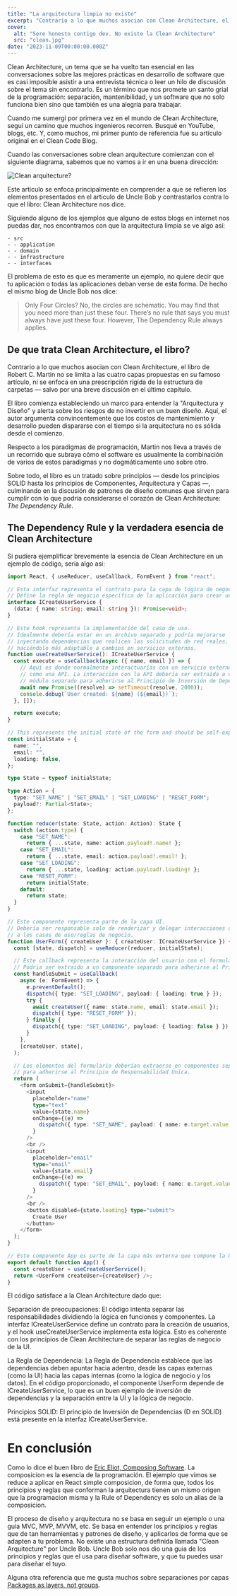 ```yaml
---
title: "La arquitectura limpia no existe"
excerpt: "Contrario a lo que muchos asocian con Clean Architecture, el libro de Robert C. Martin no se limita a las cuatro capas propuestas en su famoso artículo, ni se enfoca en una prescripción rígida de la estructura de carpetas — salvo por una breve discusión en el último capítulo."
cover:
  alt: "Sere honesto contigo dev. No existe la Clean Architecture"
  src: "clean.jpg"
date: "2023-11-09T00:00:00.000Z"
---
```


Clean Architecture, un tema que se ha vuelto tan esencial en las conversaciones sobre las mejores prácticas en desarrollo de software que es casi imposible asistir a una entrevista técnica o leer un hilo de discusión sobre el tema sin encontrarlo. Es un término que nos promete un santo grial de la programación: separación, mantenibilidad, y un software que no solo funciona bien sino que también es una alegría para trabajar.

Cuando me sumergí por primera vez en el mundo de Clean Architecture, seguí un camino que muchos ingenieros recorren. Busqué en YouTube, blogs, etc. Y, como muchos, mi primer punto de referencia fue su artículo original en el Clean Code Blog.

Cuando las conversaciones sobre clean arquitecture comienzan con el siguiente diagrama, sabemos que no vamos a ir en una buena dirección:

![Clean arquitecture?](https://blog.cleancoder.com/uncle-bob/images/2012-08-13-the-clean-architecture/CleanArchitecture.jpg)

Este articulo se enfoca principalmente en comprender a que se refieren los elementos presentados en el articulo de Uncle Bob y contrastarlos contra lo que el libro: Clean Architecture nos dice.

Siguiendo alguno de los ejemplos que alguno de estos blogs en internet nos puedas dar, nos encontramos con que la arquitectura limpia se ve algo así:

```
- src
- - application
- - domain
- - infrastructure
- - interfaces
```

El problema de esto es que es meramente un ejemplo, no quiere decir que tu aplicación o todas las aplicaciones deban verse de esta forma. De hecho el mismo blog de Uncle Bob nos dice:

> Only Four Circles? No, the circles are schematic. You may find that you need more than just these four. There’s no rule that says you must always have just these four. However, The Dependency Rule always applies.

## De que trata Clean Architecture, el libro?

Contrario a lo que muchos asocian con Clean Architecture, el libro de Robert C. Martin no se limita a las cuatro capas propuestas en su famoso artículo, ni se enfoca en una prescripción rígida de la estructura de carpetas — salvo por una breve discusión en el último capítulo.

El libro comienza estableciendo un marco para entender la "Arquitectura y Diseño" y alerta sobre los riesgos de no invertir en un buen diseño. Aquí, el autor argumenta convincentemente que los costos de mantenimiento y desarrollo pueden dispararse con el tiempo si la arquitectura no es sólida desde el comienzo.

Respecto a los paradigmas de programación, Martin nos lleva a través de un recorrido que subraya cómo el software es usualmente la combinación de varios de estos paradigmas y no dogmáticamente uno sobre otro.

Sobre todo, el libro es un tratado sobre principios — desde los principios SOLID hasta los principios de Componentes, Arquitectura y Capas —, culminando en la discusión de patrones de diseño comunes que sirven para cumplir con lo que podría considerarse el corazón de Clean Architecture: _The Dependency Rule_.

## The Dependency Rule y la verdadera esencia de Clean Architecture

Si pudiera ejemplificar brevemente la esencia de Clean Architecture en un ejemplo de código, seria algo asi:

```ts
import React, { useReducer, useCallback, FormEvent } from "react";

// Esta interfaz representa el contrato para la capa de lógica de negocio.
// Define la regla de negocio específica de la aplicación para crear un usuario.
interface ICreateUserService {
  (data: { name: string; email: string }): Promise<void>;
}

// Este hook representa la implementación del caso de uso.
// Idealmente debería estar en un archivo separado y podría mejorarse
// inyectando dependencias que realicen las solicitudes de red reales,
// haciéndolo más adaptable a cambios en servicios externos.
function useCreateUserService(): ICreateUserService {
  const execute = useCallback(async ({ name, email }) => {
    // Aquí es donde normalmente interactuarías con un servicio externo,
    // como una API. La interacción con la API debería ser extraída a un
    // módulo separado para adherirse al Principio de Inversión de Dependencias.
    await new Promise((resolve) => setTimeout(resolve, 2000));
    console.debug(`User created: ${name} (${email})`);
  }, []);

  return execute;
}

// This represents the initial state of the form and should be self-explanatory.
const initialState = {
  name: "",
  email: "",
  loading: false,
};

type State = typeof initialState;

type Action = {
  type: "SET_NAME" | "SET_EMAIL" | "SET_LOADING" | "RESET_FORM";
  payload?: Partial<State>;
};

function reducer(state: State, action: Action): State {
  switch (action.type) {
    case "SET_NAME":
      return { ...state, name: action.payload!.name! };
    case "SET_EMAIL":
      return { ...state, email: action.payload!.email! };
    case "SET_LOADING":
      return { ...state, loading: action.payload!.loading! };
    case "RESET_FORM":
      return initialState;
    default:
      return state;
  }
}

// Este componente representa parte de la capa UI.
// Debería ser responsable solo de renderizar y delegar interacciones de usuario
// a los casos de uso/reglas de negocio.
function UserForm({ createUser }: { createUser: ICreateUserService }) {
  const [state, dispatch] = useReducer(reducer, initialState);

  // Este callback representa la interacción del usuario con el formulario.
  // Podria ser extraido a un componente separado para adherirse al Principio de Responsabilidad Única.
  const handleSubmit = useCallback(
    async (e: FormEvent) => {
      e.preventDefault();
      dispatch({ type: "SET_LOADING", payload: { loading: true } });
      try {
        await createUser({ name: state.name, email: state.email });
        dispatch({ type: "RESET_FORM" });
      } finally {
        dispatch({ type: "SET_LOADING", payload: { loading: false } });
      }
    },
    [createUser, state],
  );

  // Los elementos del formulario deberían extraerse en componentes separados
  // para adherirse al Principio de Responsabilidad Única.
  return (
    <form onSubmit={handleSubmit}>
      <input
        placeholder="name"
        type="text"
        value={state.name}
        onChange={(e) =>
          dispatch({ type: "SET_NAME", payload: { name: e.target.value } })
        }
      />
      <br />
      <input
        placeholder="email"
        type="email"
        value={state.email}
        onChange={(e) =>
          dispatch({ type: "SET_EMAIL", payload: { name: e.target.value } })
        }
      />
      <br />
      <button disabled={state.loading} type="submit">
        Create User
      </button>
    </form>
  );
}

// Este componente App es parte de la capa más externa que compone la UI con los casos de uso.
export default function App() {
  const createUser = useCreateUserService();
  return <UserForm createUser={createUser} />;
}

```

El código satisface a la Clean Architecture dado que:

Separación de preocupaciones: El código intenta separar las responsabilidades dividiendo la lógica en funciones y componentes. La interfaz ICreateUserService define un contrato para la creación de usuarios, y el hook useCreateUserService implementa esta lógica. Esto es coherente con los principios de Clean Architecture de separar las reglas de negocio de la UI.

La Regla de Dependencia: La Regla de Dependencia establece que las dependencias deben apuntar hacia adentro, desde las capas externas (como la UI) hacia las capas internas (como la lógica de negocio y los datos). En el código proporcionado, el componente UserForm depende de ICreateUserService, lo que es un buen ejemplo de inversión de dependencias y la separación entre la UI y la lógica de negocio.

Principios SOLID: El principio de Inversión de Dependencias (D en SOLID) está presente en la interfaz ICreateUserService.

# En conclusión

Como lo dice el buen libro de [Eric Eliot, Composing Software](https://medium.com/javascript-scene/composing-software-an-introduction-27b72500d6ea). La composicion es la esencia de la programación. El ejemplo que vimos se reduce a aplicar en React simple composicion, de forma que, todos los principios y reglas que conforman la arquitectura tienen un mismo origen que la programacion misma y la Rule of Dependency es solo un alias de la composicion.

El proceso de diseño y arquitectura no se basa en seguir un ejemplo o una guia MVC, MVP, MVVM, etc. Se basa en entender los principios y reglas que de tan herramientas y patrones de diseño, y aplicarlos de forma que se adapten a tu problema. No existe una estructura definida llamada "Clean Arquitecture" por Uncle Bob. Uncle Bob solo nos dio una guia de los principios y reglas que el usa para diseñar software, y que tu puedes usar para diseñar el tuyo.

Alguna otra referencia que me gusta muchos sobre separaciones por capas [Packages as layers, not groups](https://www.gobeyond.dev/packages-as-layers/).
